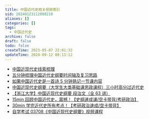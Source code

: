 ```yaml
---
title: 中国近代史相关视频索引
uid: 20240123112808210
aliases: []
categories: []
tags:
  - 中国近代史
archive: false
draft: false
todo: false
createTime: 2023-05-07 22:01:32
updateTime: 2024-09-12 08:13:12
---
```


- [中国近现代史线索梳理]
- [五分钟梳理中国近代史纲要时间轴及复习思路]
- [如果中国近代史是一首诗 5 分钟熟记一节课内容]
- [中国近现代史纲要（大学生大类基础课思政课程）三小时高分过近代史]
- [【浙江大学】中国近现代史纲要 段治文（全 63 讲）]
- [15min 回顾中国近代史，震撼！【史纲速成课/空卡带背/考研政治】]
- [30min 学完近代史所有考点！【考研政治速成/空卡带背】]
- [自学考试 03708《中国近现代史纲要》视频课程]

[中国近现代史线索梳理]: <https://www.bilibili.com/video/BV147411w7Mx>
[五分钟梳理中国近代史纲要时间轴及复习思路]: <https://www.bilibili.com/video/BV18a4y1Y7LQ>
[如果中国近代史是一首诗 5 分钟熟记一节课内容]: <https://www.bilibili.com/video/BV1nP4y157fa>
[中国近现代史纲要（大学生大类基础课思政课程）三小时高分过近代史]:
  <https://www.bilibili.com/video/BV1Lk4y1m7WA>
[【浙江大学】中国近现代史纲要 段治文（全 63 讲）]: <https://www.bilibili.com/video/BV1pq4y1k7Y3>
[15min 回顾中国近代史，震撼！【史纲速成课/空卡带背/考研政治】]:
  <https://www.bilibili.com/video/BV1h3411y7Et>
[30min 学完近代史所有考点！【考研政治速成/空卡带背】]: <https://www.bilibili.com/video/BV1XU4y1F7kz>
[自学考试 03708《中国近现代史纲要》视频课程]: <https://www.bilibili.com/video/BV1mz4y1d7LD?p=1>
